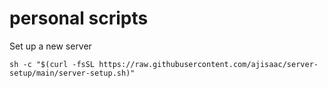 # personal scripts
Set up a new server

`sh -c "$(curl -fsSL https://raw.githubusercontent.com/ajisaac/server-setup/main/server-setup.sh)"`


